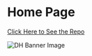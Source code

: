 # Home Page

[Click Here to See the Repo](https://github.com/Michaelrappa/dh-class3)

![DH Banner Image](http://digitalhumanities.dartmouth.edu/wp-content/uploads/2016/04/Losh-book-cover.jpg)
